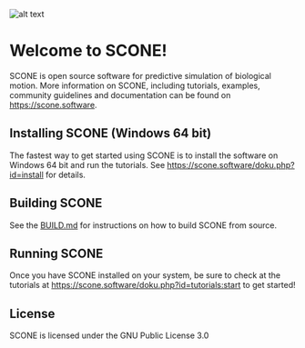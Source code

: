 ![alt text](https://github.com/opensim-org/SCONE/blob/master/resources/ui/scone_logo_notext.png "SCONE")
# Welcome to SCONE!
SCONE is open source software for predictive simulation of biological motion. More information on SCONE, including tutorials, examples, community guidelines and documentation can be found on https://scone.software.

## Installing SCONE (Windows 64 bit)
The fastest way to get started using SCONE is to install the software on Windows 64 bit and run the tutorials. See https://scone.software/doku.php?id=install for details.

## Building SCONE
See the [BUILD.md](BUILD.md) for instructions on how to build SCONE from source.

## Running SCONE
Once you have SCONE installed on your system, be sure to check at the tutorials at https://scone.software/doku.php?id=tutorials:start to get started!

## License
SCONE is licensed under the GNU Public License 3.0
